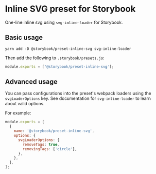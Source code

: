 # Inline SVG preset for Storybook

One-line inline svg using `svg-inline-loader` for Storybook.

## Basic usage

```
yarn add -D @storybook/preset-inline-svg svg-inline-loader
```

Then add the following to `.storybook/presets.js`:

```js
module.exports = ['@storybook/preset-inline-svg'];
```

## Advanced usage

You can pass configurations into the preset's webpack loaders using the `svgLoaderOptions` key. See documentation for `svg-inline-loader` to learn about valid options.

For example:

```js
module.exports = [
  {
    name: '@storybook/preset-inline-svg',
    options: {
      svgLoaderOptions: {
        removeTags: true,
        removingTags: ['circle'],
      },
    },
  },
];
```
